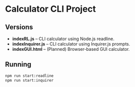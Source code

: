 # Calculator CLI Project

## Versions

- **indexRL.js** – CLI calculator using Node.js readline.
- **indexInquirer.js** – CLI calculator using Inquirer.js prompts.
- **indexGUI.html** – (Planned) Browser-based GUI calculator.

## Running

```bash
npm run start:readline
npm run start:inquirer
```
